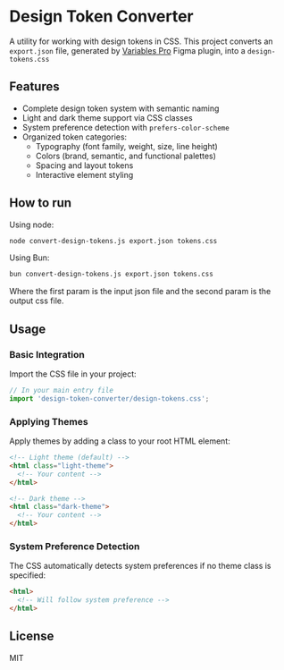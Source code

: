 # Design Token Converter

A utility for working with design tokens in CSS. This project converts an `export.json` file, generated by [Variables Pro](https://www.figma.com/community/plugin/1264578192495051449/variables-pro-swap-import-export-variables) Figma plugin, into a `design-tokens.css`

## Features

- Complete design token system with semantic naming
- Light and dark theme support via CSS classes
- System preference detection with `prefers-color-scheme`
- Organized token categories:
  - Typography (font family, weight, size, line height)
  - Colors (brand, semantic, and functional palettes)
  - Spacing and layout tokens
  - Interactive element styling

## How to run

Using node:
```bash
node convert-design-tokens.js export.json tokens.css
```

Using Bun:
```bash
bun convert-design-tokens.js export.json tokens.css
```

Where the first param is the input json file and the second param is the output css file.

## Usage

### Basic Integration

Import the CSS file in your project:

```js
// In your main entry file
import 'design-token-converter/design-tokens.css';
```

### Applying Themes

Apply themes by adding a class to your root HTML element:

```html
<!-- Light theme (default) -->
<html class="light-theme">
  <!-- Your content -->
</html>

<!-- Dark theme -->
<html class="dark-theme">
  <!-- Your content -->
</html>
```

### System Preference Detection

The CSS automatically detects system preferences if no theme class is specified:

```html
<html>
  <!-- Will follow system preference -->
</html>
```

## License

MIT 